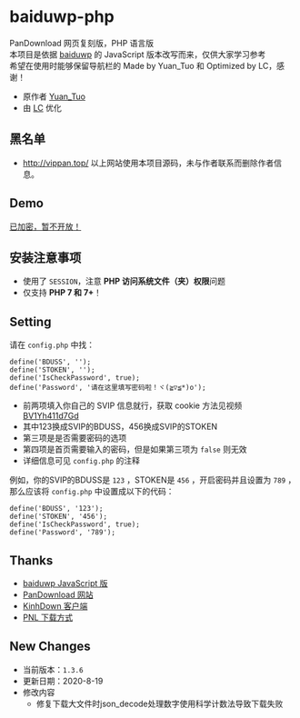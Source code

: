 # baiduwp-php
PanDownload 网页复刻版，PHP 语言版<br/>
本项目是依据 [baiduwp](https://github.com/TkzcM/baiduwp "baiduwp") 的 JavaScript 版本改写而来，仅供大家学习参考<br/>
希望在使用时能够保留导航栏的 Made by Yuan_Tuo 和 Optimized by LC，感谢！
- 原作者 [Yuan_Tuo](https://github.com/yuantuo666 "Yuantuo")
- 由 [LC](https://github.com/lc6464 "LC") 优化

## 黑名单
- http://vippan.top/
以上网站使用本项目源码，未与作者联系而删除作者信息。

## Demo
[已加密，暂不开放！](https://imwcr.cn/api/bdwp/)

## 安装注意事项
- 使用了 `SESSION`，注意 **PHP 访问系统文件（夹）权限**问题
- 仅支持 **PHP 7 和 7+**！

## Setting
请在 `config.php` 中找：
```
define('BDUSS', '');
define('STOKEN', '');
define('IsCheckPassword', true);
define('Password', '请在这里填写密码啦！ヾ(≧▽≦*)o');
```
- 前两项填入你自己的 SVIP 信息就行，获取 cookie 方法见视频 [BV1Yh411d7Gd](https://www.bilibili.com/video/BV1Yh411d7Gd)
- 其中123换成SVIP的BDUSS，456换成SVIP的STOKEN
- 第三项是是否需要密码的选项
- 第四项是首页需要输入的密码，但是如果第三项为 `false` 则无效
- 详细信息可见 `config.php` 的注释

例如，你的SVIP的BDUSS是 `123` ，STOKEN是 `456` ，开启密码并且设置为 `789` ，那么应该将 `config.php` 中设置成以下的代码：

```
define('BDUSS', '123');
define('STOKEN', '456');
define('IsCheckPassword', true);
define('Password', '789');
```

## Thanks
- [baiduwp JavaScript 版](https://github.com/TkzcM/baiduwp "GitHub 项目")
- [PanDownload 网站](https://pandownload.com/ "PanDownload 网站")
- [KinhDown 客户端](https://t.me/kinhdown/ "KinhDown 客户端")
- [PNL 下载方式](https://www.lanzous.com/u/pnl "PNL 下载方式")

## New Changes
- 当前版本：`1.3.6`
- 更新日期：2020-8-19
- 修改内容
  - 修复下载大文件时json_decode处理数字使用科学计数法导致下载失败

